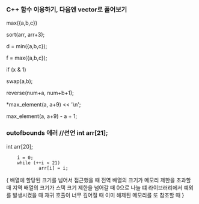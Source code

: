 ### C++ 함수 이용하기, 다음엔 vector로 풀어보기
max({a,b,c})

sort(arr, arr+3);

d = min({a,b,c});

f = max({a,b,c});

if (x & 1) 

swap(a,b);

reverse(num+a, num+b+1);

*max_element(a, a+9) << '\n';

max_element(a, a+9) - a + 1;



### outofbounds 에러 //선언 int arr[21];
int arr[20];

        i = 0;
        while (++i < 21)
                arr[i] = i;
{
배열에 할당된 크기를 넘어서 접근했을 때
전역 배열의 크기가 메모리 제한을 초과할 때
지역 배열의 크기가 스택 크기 제한을 넘어갈 때
0으로 나눌 떄
라이브러리에서 예외를 발생시켰을 때
재귀 호출이 너무 깊어질 때
이미 해제된 메모리를 또 참조할 때
}
